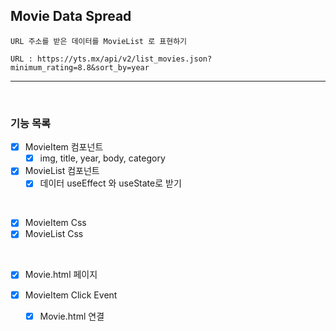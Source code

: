 ## Movie Data Spread

    URL 주소를 받은 데이터를 MovieList 로 표현하기

    URL : https://yts.mx/api/v2/list_movies.json?minimum_rating=8.8&sort_by=year

---

<br>

### 기능 목록

- [x] MovieItem 컴포넌트
  - [x] img, title, year, body, category
- [x] MovieList 컴포넌트
  - [x] 데이터 useEffect 와 useState로 받기

<br>

- [x] MovieItem Css
- [x] MovieList Css

<br>

- [x] Movie.html 페이지

- [x] MovieItem Click Event
  - [x] Movie.html 연결
